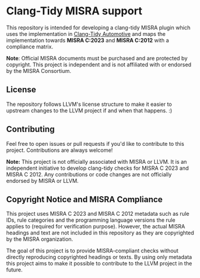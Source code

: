 # Clang-Tidy MISRA support

This repository is intended for developing a clang-tidy MISRA plugin which
uses the implementation in [Clang-Tidy Automotive](https://github.com/PeterHallonmark/clang-tidy-automotive)
and maps the implementation towards **MISRA C:2023** and **MISRA C:2012**
with a compliance matrix. 

**Note**: Official MISRA documents must be purchased and are protected
by copyright. This project is independent and is not affiliated with or
endorsed by the MISRA Consortium.

## License

The repository follows LLVM's license structure to make it easier to upstream
changes to the LLVM project if and when that happens. :)

## Contributing

Feel free to open issues or pull requests if you'd like to contribute to
this project. Contributions are always welcome!

**Note:** This project is not officially associated with MISRA or LLVM. It is
an independent initiative to develop clang-tidy checks for MISRA C 2023 and
MISRA C 2012. Any contributions or code changes are not officially endorsed
by MISRA or LLVM.

## Copyright Notice and MISRA Compliance

This project uses MISRA C 2023 and MISRA C 2012 metadata such as rule
IDs, rule categories and the programming language versions the rule applies 
to (required for verification purpose). However, the actual MISRA headings 
and text are not included in this repository as they are copyrighted by the 
MISRA organization.

The goal of this project is to provide MISRA-compliant checks without directly
reproducing copyrighted headings or texts. By using only metadata this
project aims to make it possible to contribute to the LLVM project in the 
future.
